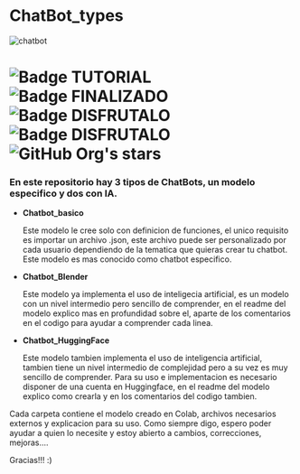 # ChatBot_types

  ![chatbot](https://github.com/Vozmediano/ChatBot_types/assets/140751734/22e44722-7791-4306-8c1f-668f382c7a73)
  
# ![Badge TUTORIAL](https://img.shields.io/badge/TYPE-TUTORIAL-blue) ![Badge FINALIZADO](https://img.shields.io/badge/STATUS-FINALIZADO-green) ![Badge DISFRUTALO](https://img.shields.io/badge/LANGUAGE-PYTHON-red?style=flat&logo=python&logoColor=WHITE&logoSize=auto) ![Badge DISFRUTALO](https://img.shields.io/badge/ENJOY%20IT-8A2BE2) ![GitHub Org's stars](https://img.shields.io/github/stars/camilafernanda?style=social)


### En este repositorio hay 3 tipos de ChatBots, un modelo especifico y dos con IA.

- **Chatbot_basico**

  Este modelo le cree solo con definicion de funciones, el unico requisito es importar un archivo .json, este archivo puede ser personalizado por cada usuario dependiendo de la tematica que quieras crear tu chatbot. Este modelo es mas conocido como chatbot especifico.

- **Chatbot_Blender**

  Este modelo ya implementa el uso de inteligecia artificial, es un modelo con un nivel intermedio pero sencillo de comprender, en el readme del modelo explico mas en profundidad sobre el, aparte de los comentarios en el codigo para ayudar a comprender cada linea.

- **Chatbot_HuggingFace**

  Este modelo tambien implementa el uso de inteligencia artificial, tambien tiene un nivel intermedio de complejidad pero a su vez es muy sencillo de comprender. Para su uso e implementacion es necesario disponer de una cuenta en Huggingface, en el readme del modelo explico como crearla y en los comentarios del codigo tambien.

Cada carpeta contiene el modelo creado en Colab, archivos necesarios externos y explicacion para su uso.
Como siempre digo, espero poder ayudar a quien lo necesite y estoy abierto a cambios, correcciones, mejoras....

Gracias!!! :)

